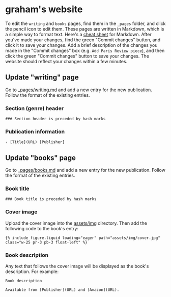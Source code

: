 # graham's website

To edit the `writing` and `books` pages, find them in the `_pages` folder, and click the pencil icon to edit them. These pages are written in Markdown, which is a simple way to format text. Here's a [cheat sheet](https://www.markdownguide.org/cheat-sheet/) for Markdown. After you've made your changes, find the green "Commit changes" button, and click it to save your changes. Add a brief description of the changes you made in the "Commit changes" box (e.g. `Add Paris Review piece`), and then click the green "Commit changes" button to save your changes. The website should reflect your changes within a few minutes.

## Update "writing" page

Go to [_pages/writing.md](_pages/writing.md) and add a new entry for the new publication. Follow the format of the existing entries.

### Section (genre) header
```
### Section header is preceded by hash marks
```

### Publication information
```
- [Title](URL) [Publisher]
```

## Update "books" page

Go to [_pages/books.md](_pages/books.md) and add a new entry for the new publication. Follow the format of the existing entries.

### Book title
```
### Book title is preceded by hash marks
```

### Cover image

Upload the cover image into the [assets/img](assets/img) directory. Then add the following code to the book's entry:

```
{% include figure.liquid loading="eager" path="assets/img/cover.jpg" class="w-25 pr-3 pb-3 float-left" %}
```

### Book description

Any text that follows the cover image will be displayed as the book's description. For example:

```
Book description

Available from [Publisher](URL) and [Amazon](URL).
```

